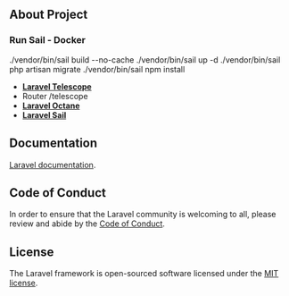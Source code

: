 ## About Project

### Run Sail - Docker
./vendor/bin/sail build --no-cache
./vendor/bin/sail up -d
./vendor/bin/sail php artisan migrate
./vendor/bin/sail npm install

- **[Laravel Telescope](https://laravel.com/docs/9.x/telescope)**
- Router /telescope
- **[Laravel Octane](https://laravel.com/docs/9.x/octane)**
- **[Laravel Sail](https://laravel.com/docs/9.x/sail)**

## Documentation
 [Laravel documentation](https://laravel.com/docs).

## Code of Conduct

In order to ensure that the Laravel community is welcoming to all, please review and abide by the [Code of Conduct](https://laravel.com/docs/contributions#code-of-conduct).

## License

The Laravel framework is open-sourced software licensed under the [MIT license](https://opensource.org/licenses/MIT).
